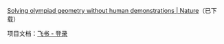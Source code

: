 [Solving olympiad geometry without human demonstrations | Nature](https://www.nature.com/articles/s41586-023-06747-5#Sec2)（已下载）

项目文档：[飞书 - 登录](https://fudannlp.feishu.cn/docx/AUNKdmFcboaP9exNx4Ic6BXInjc?from=from_copylink)
